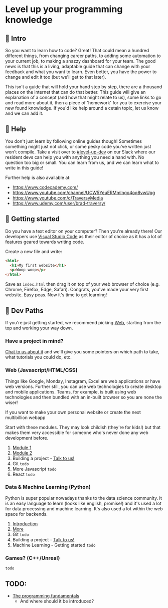 # Level up your programming knowledge

## 👋 Intro
So you want to learn how to code? Great! That could mean a hundred different things, from changing career paths, to adding some automation to your current job, to making a snazzy dashboard for your team. 
The good news is that this is a living, adaptable guide that can change with your feedback and what you want to learn. Even better, you have the power to change and edit it too (but we'll get to that later).

This isn't a guide that will hold your hand step by step, there are a thousand places on the internet that can do that better. This guide will give an explanation of a concept (and how that might relate to us), some links to go and read more about it, then a piece of 'homework' for you to exercise your new found knowledge. If you'd like help around a cetain topic, let us know and we can add it.

## 🤝 Help 
You don't just learn by following online guides though! Sometimes something might just not click, or some pesky code you've written just won't compile. Take a visit over to [#level-up-dev](https://khc.slack.com/archives/C03UYJBQMUJ) on our Slack where our resident devs can help you with anything you need a hand with. No question too big or small. You can learn from us, and we can learn what to write in this guide!

Further help is also available at:
- https://www.codecademy.com/
- https://www.youtube.com/channel/UCW5YeuERMmlnqo4oq8vwUpg
- https://www.youtube.com/c/TraversyMedia
- https://www.udemy.com/user/brad-traversy/

## 🚀 Getting started
Do you have a text editor on your computer? Then you're already there! Our developers use [Visual Studio Code](https://code.visualstudio.com/) as their editor of choice as it has a lot of features geared towards writing code.

Create a new file and write:
```html
<html>
  <h1>My first website</h1>
  <p>Woop woop</p>
</html>
```
Save as `index.html` then drag it on top of your web browser of choice (e.g. Chrome, Firefox, Edge, Safari). Congrats, you've made your very first website. Easy peas. Now it's time to get learning!

## 👣 Dev Paths
If you're just getting started, we recommend picking [Web](#web), starting from the top and working your way down.

### Have a project in mind?
[Chat to us about it](https://khc.slack.com/archives/C03UYJBQMUJ) and we'll give you some pointers on which path to take, what tutorials you could do, etc.

### Web (Javascript/HTML/CSS)
Things like Google, Monday, Instagram, Excel are web applications or have web versions.
Further still, you can use web technologies to create desktop and mobile applications. Teams, for example, is built using web technologies and then bundled with an in-built browser so you are none the wiser!

If you want to make your own personal website or create the next multibillion webapp

Start with these modules.
They may look childish (they're for kids!) but that makes them very accessible for someone who's never done any web development before.
1. [Module 1](https://projects.raspberrypi.org/en/codeclub/webdev-module-1)
2. [Module 2](https://projects.raspberrypi.org/en/codeclub/webdev-module-2)
3. Building a project - [Talk to us!](https://khc.slack.com/archives/C03UYJBQMUJ)
4. Git `todo`
5. More Javascript `todo`
6. React `todo`

### Data & Machine Learning (Python)
Python is super popular nowadays thanks to the data science community. It is an easy language to learn (looks like english, promise!) and it's used a lot for data processing and machine learning. It's also used a lot within the web space for backends.

1. [Introduction](https://projects.raspberrypi.org/en/pathways/python-intro)
2. [More](https://projects.raspberrypi.org/en/pathways/more-python)
3. Git `todo`
4. Building a project - [Talk to us!](https://khc.slack.com/archives/C03UYJBQMUJ)
5. Machine Learning - Getting started `todo`

### Games? (C++/Unreal)
`todo`

## TODO:
- [The programming fundamentals](./ProgrammingFundamentals/Readme.md)
    - And where should it be introduced?